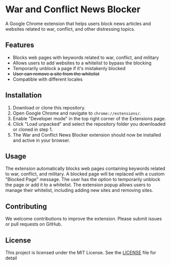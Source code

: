 # War and Conflict News Blocker

A Google Chrome extension that helps users block news articles and websites related to war, conflict, and other distressing topics.

## Features

- Blocks web pages with keywords related to war, conflict, and military
- Allows users to add websites to a whitelist to bypass the blocking
- Temporarily unblock a page if it's mistakenly blocked
- ~~User can remove a site from the whitelist~~
- Compatible with different locales

## Installation

1. Download or clone this repository.
2. Open Google Chrome and navigate to `chrome://extensions/`.
3. Enable "Developer mode" in the top right corner of the Extensions page.
4. Click "Load unpacked" and select the repository folder you downloaded or cloned in step 1.
5. The War and Conflict News Blocker extension should now be installed and active in your browser.

## Usage

The extension automatically blocks web pages containing keywords related to war, conflict, and military. A blocked page will be replaced with a custom "Blocked Page" message. The user has the option to temporarily unblock the page or add it to a whitelist. The extension popup allows users to manage their whitelist, including adding new sites and removing sites.

## Contributing

We welcome contributions to improve the extension. Please submit issues or pull requests on GitHub.

## License

This project is licensed under the MIT License. See the [LICENSE](LICENSE) file for detail
